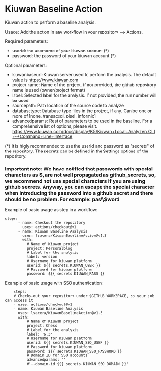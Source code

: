 # Kiuwan Baseline Action
Kiuwan action to perform a baseline analysis.

Usage:
Add the action in any workflow in your repository --> Actions.

Required parameters:
- userid: the username of your kiuwan account (*)
- password: the password of your kiuwan account (*)

Optional parameters:
- kiuwanbaseurl: Kiuwan server used to perform the analysis. The default value is https://www.kiuwan.com
- project name: Name of the project. If not provided, the github repository name is used (owner/project format)
- label: Selected label for the analysis. If not provided, the run number will be used
- sourcepath: Path location of the source code to analyze
- databasetype: Database type files in the project, if any. Can be one or more of [none, transacsql, plsql, informix]
- advancedparams: Rest of parameters to be used in the baseline. For a comprehensive list of options, please visit.
https://www.kiuwan.com/docs/display/K5/Kiuwan+Local+Analyzer+CLI+-+Command+Line+Interface

(*) It is higly recommended to use the userid and password as "secrets" of the repository. The secrets can be defined in the Settings options of the repository.
### Important note: We have notified that passwords with special characters as $, are not well propagated as github_secrets, so, we recommend not use special characters if you are using github secrets. Anyway, you can escape the special character when introducing the password into a github secret and there should be no problem. For example: pas\\$word

Example of basic usage as step in a workflow:
```
steps:
      - name: Checkout the repository
        uses: actions/checkout@v1
      - name: Kiuwan Baseline Analysis
        uses: lsacera/KiuwanBaselineAction@v1.3
        with:
          # Name of Kiuwan project
          project: Personalblog
          # Label for the analysis
          label: version
          # Username for kiuwan platform
          userid: ${{ secrets.KIUWAN_USER }}
          # Password for kiuwan platform
          password: ${{ secrets.KIUWAN_PASS }}
```

Example of basic usage with SSO authentication:
```
    steps:
    # Checks-out your repository under $GITHUB_WORKSPACE, so your job can access it
    - uses: actions/checkout@v1
    - name: Kiuwan Baseline Analysis
      uses: lsacera/KiuwanBaselineAction@v1.3
      with:
          # Name of Kiuwan project
          project: Chess
          # Label for the analysis
          label: '6.3'
          # Username for kiuwan platform
          userid: ${{ secrets.KIUWAN_SSO_USER }}
          # Password for kiuwan platform
          password: ${{ secrets.KIUWAN_SSO_PASSWORD }}
          # Domain ID for SSO accounts  
          advancedparams: ''
          #'--domain-id ${{ secrets.KIUWAN_SSO_DOMAIN }}'
```
